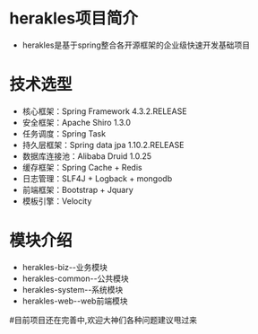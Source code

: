 # herakles项目简介
- herakles是基于spring整合各开源框架的企业级快速开发基础项目
 

# 技术选型
- 核心框架：Spring Framework 4.3.2.RELEASE
- 安全框架：Apache Shiro 1.3.0
- 任务调度：Spring Task
- 持久层框架：Spring data jpa 1.10.2.RELEASE
- 数据库连接池：Alibaba Druid 1.0.25
- 缓存框架：Spring Cache + Redis
- 日志管理：SLF4J + Logback + mongodb
- 前端框架：Bootstrap + Jquary
- 模板引擎：Velocity


# 模块介绍
- herakles-biz--业务模块
- herakles-common--公共模块
- herakles-system--系统模块
- herakles-web--web前端模块




#目前项目还在完善中,欢迎大神们各种问题建议甩过来
